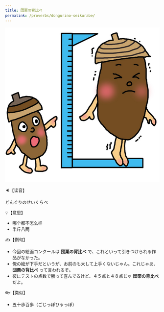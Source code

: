 ```yaml
---
title: 団栗の背比べ
permalink: /proverbs/dongurino-seikurabe/
---
```


![](/assets/images/proverbs/dongurino-seikurabe.jpg)

🔈【读音】

どんぐりのせいくらべ

💡【意思】

- 哪个都不怎么样
- 半斤八两

✍️【例句】

- 今回の絵画コンクールは **団栗の背比べ** で、これといって引きつけられる作品がなかった。
- 俺の絵が下手だというが、お前のも大して上手くないじゃん。これじゃあ、 **団栗の背比べ** って言われるぞ。
- 彼にテストの点数で勝って喜んでるけど、４５点と４８点じゃ **団栗の背比べ** だよ。

👓【类似】

- 五十歩百歩（ごじっぽひゃっぽ）
